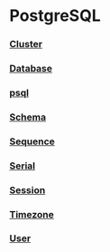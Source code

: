 PostgreSQL
===

### [Cluster](./cluster/README.md)
### [Database](./database/README.md)
### [psql](./psql/README.md)
### [Schema](./schema/README.md)
### [Sequence](./sequence/README.md)
### [Serial](./serial/README.md)
### [Session](./session/README.md)
### [Timezone](./timezone/README.md)
### [User](./user/README.md)
